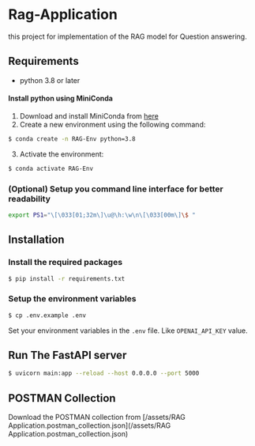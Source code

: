 # Rag-Application

this project for implementation of the RAG model for Question answering.

## Requirements
 - python 3.8 or later

 #### Install python using MiniConda

 1) Download and install MiniConda from [here]()
 2) Create a new environment using the following command:
 ```bash
 $ conda create -n RAG-Env python=3.8
 ```
 3) Activate the environment:
 ```bash
 $ conda activate RAG-Env
 ```

### (Optional) Setup you command line interface for better readability

```bash
export PS1="\[\033[01;32m\]\u@\h:\w\n\[\033[00m\]\$ "
```

## Installation

### Install the required packages

```bash
$ pip install -r requirements.txt
```

### Setup the environment variables

```bash
$ cp .env.example .env
```

Set your environment variables in the `.env` file. Like `OPENAI_API_KEY` value.

## Run The FastAPI server

```bash
$ uvicorn main:app --reload --host 0.0.0.0 --port 5000
```

## POSTMAN Collection

Download the POSTMAN collection from [/assets/RAG Application.postman_collection.json](/assets/RAG Application.postman_collection.json)
